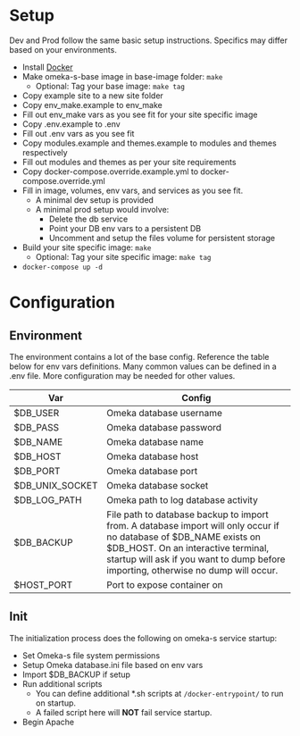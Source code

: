 # Setup
Dev and Prod follow the same basic setup instructions. Specifics may differ based on your environments.
- Install [Docker](https://www.docker.com/get-started)
- Make omeka-s-base image in base-image folder: `make`
  - Optional: Tag your base image: `make tag`
- Copy example site to a new site folder
- Copy env_make.example to env_make
- Fill out env_make vars as you see fit for your site specific image
- Copy .env.example to .env
- Fill out .env vars as you see fit
- Copy modules.example and themes.example to modules and themes respectively
- Fill out modules and themes as per your site requirements
- Copy docker-compose.override.example.yml to docker-compose.override.yml
- Fill in image, volumes, env vars, and services as you see fit.
  - A minimal dev setup is provided
  - A minimal prod setup would involve:
    - Delete the db service
    - Point your DB env vars to a persistent DB
    - Uncomment and setup the files volume for persistent storage
- Build your site specific image: `make`
  - Optional: Tag your site specific image: `make tag`
- `docker-compose up -d`

# Configuration
## Environment
The environment contains a lot of the base config. Reference the table below for env vars definitions. Many common values can be defined in a .env file. More configuration may be needed for other values.

| Var | Config |
| --- | ------ |
| $DB_USER | Omeka database username |
| $DB_PASS | Omeka database password |
| $DB_NAME | Omeka database name |
| $DB_HOST | Omeka database host |
| $DB_PORT | Omeka database port |
| $DB_UNIX_SOCKET | Omeka database socket |
| $DB_LOG_PATH | Omeka path to log database activity |
| $DB_BACKUP | File path to database backup to import from. A database import will only occur if no database of $DB_NAME exists on $DB_HOST. On an interactive terminal, startup will ask if you want to dump before importing, otherwise no dump will occur. |
| $HOST_PORT | Port to expose container on |

## Init
The initialization process does the following on omeka-s service startup:
- Set Omeka-s file system permissions
- Setup Omeka database.ini file based on env vars
- Import $DB_BACKUP if setup
- Run additional scripts
  - You can define additional \*.sh scripts at `/docker-entrypoint/` to run on startup.
  - A failed script here will **NOT** fail service startup.
- Begin Apache
